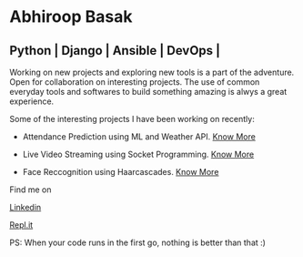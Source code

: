 # Abhiroop Basak

## Python | Django | Ansible |  DevOps | 

Working on new projects and exploring new tools is a part of the adventure. Open for collaboration on interesting projects. The use of common everyday tools and softwares to build something amazing is alwys a great experience. 


Some of the interesting projects I have been working on recently:

* Attendance Prediction using ML and Weather API. [Know More](https://github.com/abhiroopbasak/attendance_prediction)

* Live Video Streaming using Socket Programming. [Know More](https://github.com/abhiroopbasak/flask-django_with_socket)

* Face Reccognition using Haarcascades. [Know More](https://github.com/abhiroopbasak/face_recognition_harcasscades/tree/main)



Find me on 

[Linkedin](https://www.linkedin.com/in/abhiroopbasak)

[Repl.it](https://repl.it/@abhiroopbasak/)




PS: When your code runs in the first go, nothing is better than that :)
